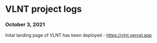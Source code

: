 # VLNT project logs

### October 3, 2021

Inital landing page of VLNT has been deployed - https://vlnt.vercel.app
